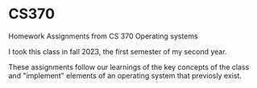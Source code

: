 # CS370
Homework Assignments from CS 370 Operating systems

I took this class in fall 2023, the first semester of my second year. 

These assignments follow our learnings of the key concepts of the class and "implement" elements of an operating system that previosly exist. 

